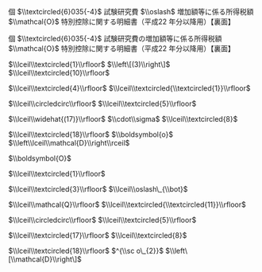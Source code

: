 個 $\\textcircled{6}035{-4}$ 試験研究費 $\\oslash$ 増加額等に係る所得税額 $\\mathcal{O}$ 特別控除に関する明細書（平成22 年分以降用）【裏面】

個 $\\textcircled{6}035{-4}$ 試験研究費の増加額等に係る所得税額 $\\mathcal{O}$ 特別控除に関する明細書（平成22 年分以降用）【裏面】

$\\lceil\\textcircled{1}\\rfloor$ $\\left\[(3)\\right\]$ $\\lceil\\textcircled{10}\\rfloor$

$\\lceil\\textcircled{4}\\rfloor$ $\\lceil\\textcircled{\\textcircled{1}}\\rfloor$

$\\lceil\\circledcirc\\rfloor$ $\\lceil\\textcircled{5}\\rfloor$

$\\lceil\\widehat{(17)}\\rfloor$ $\\cdot\\sigma$ $\\lceil\\textcircled{8}$

$\\lceil\\textcircled{18}\\rfloor$ $\\boldsymbol{o}$ $\\left\\lceil\\mathcal{D}\\right\\rceil$

$\\boldsymbol{O}$

$\\lceil\\textcircled{1}\\rfloor$

$\\lceil\\textcircled{3}\\rfloor$ $\\lceil\\oslash\_{\\bot}$

$\\lceil\\mathcal{Q}\\rfloor$ $\\lceil\\textcircled{\\textcircled{11}}\\rfloor$

$\\lceil\\circledcirc\\rfloor$ $\\lceil\\textcircled{5}\\rfloor$

$\\lceil\\textcircled{17}\\rfloor$ $\\lceil\\textcircled{8}$

$\\lceil\\textcircled{18}\\rfloor$ $^{\\sc o\_{2}}$ $\\left\[\\mathcal{D}\\right\]$